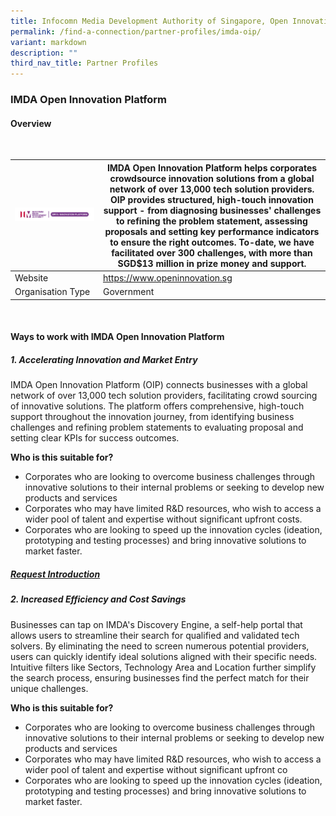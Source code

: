 ```yaml
---
title: Infocomn Media Development Authority of Singapore, Open Innovation Platform
permalink: /find-a-connection/partner-profiles/imda-oip/
variant: markdown
description: ""
third_nav_title: Partner Profiles
---
```

### IMDA Open Innovation Platform
#### Overview
<br>

| ![](/images/Open_Innovation_Platform_full_colour.png) | IMDA Open Innovation Platform helps corporates crowdsource innovation solutions from a global network of over 13,000 tech solution providers. OIP provides structured, high-touch innovation support - from diagnosing businesses' challenges to refining the problem statement, assessing proposals and setting key performance indicators to ensure the right outcomes. To-date, we have facilitated over 300 challenges, with more than SGD$13 million in prize money and support.  | 
| -------- | -------- | 
| Website |  https://www.openinnovation.sg
| Organisation Type| Government 

<br>

#### Ways to work with IMDA Open Innovation Platform
##### 1. Accelerating Innovation and Market Entry 
IMDA Open Innovation Platform (OIP) connects businesses with a global network of over 13,000 tech solution providers, facilitating crowd sourcing of innovative solutions. The platform offers comprehensive, high-touch support throughout the innovation journey, from identifying business challenges and refining problem statements to evaluating proposal and setting clear KPIs for success outcomes. 

**Who is this suitable for?** 
* Corporates who are looking to overcome business challenges through innovative solutions to their internal problems or seeking to develop new products and services
* Corporates who may have limited R&amp;D resources, who wish to access a wider pool of talent and expertise without significant upfront costs. 
* Corporates who are looking to speed up the innovation cycles (ideation, prototyping and testing processes) and bring innovative solutions to market faster.

##### [Request Introduction](https://form.gov.sg/6530993c6043620012ab94c1?6530a25523d653001217d3a6=ASTAR%20Bioprocessing%20Institute)

##### 2. Increased Efficiency and Cost Savings 
Businesses can tap on IMDA's Discovery Engine, a self-help portal that allows users to streamline their search for qualified and validated tech solvers. By eliminating the need to screen numerous potential providers, users can quickly identify ideal solutions aligned with their specific needs. Intuitive filters like Sectors, Technology Area and Location further simplify the search process, ensuring businesses find the perfect match for their unique challenges. 

**Who is this suitable for?** 
* Corporates who are looking to overcome business challenges through innovative solutions to their internal problems or seeking to develop new products and services
* Corporates who may have limited R&amp;D resources, who wish to access a wider pool of talent and expertise without significant upfront co
* Corporates who are looking to speed up the innovation cycles (ideation, prototyping and testing processes) and bring innovative solutions to market faster.